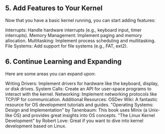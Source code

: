 ## 5. Add Features to Your Kernel
Now that you have a basic kernel running, you can start adding features:

Interrupts: Handle hardware interrupts (e.g., keyboard input, timer interrupts).
Memory Management: Implement paging and memory allocation.
Multitasking: Implement process scheduling and multitasking.
File Systems: Add support for file systems (e.g., FAT, ext2).

## 6. Continue Learning and Expanding

Here are some areas you can expand upon:

Writing Drivers: Implement drivers for hardware like the keyboard, display, or disk drives.
System Calls: Create an API for user-space programs to interact with the kernel.
Networking: Implement networking protocols like TCP/IP for communication.
Additional Resources:
OSDev Wiki: A fantastic resource for OS development tutorials and guides.
"Operating Systems: Design and Implementation" by Tanenbaum: This book uses Minix (a Unix-like OS) and provides great insights into OS concepts.
"The Linux Kernel Development" by Robert Love: Great if you want to dive into kernel development based on Linux.